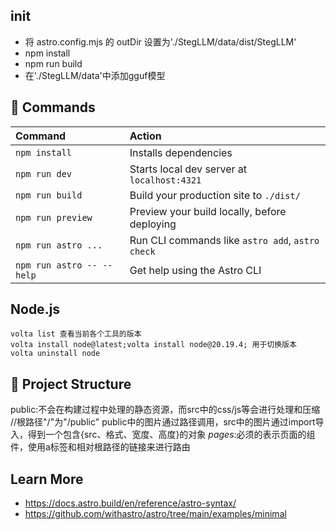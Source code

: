## init
- 将 astro.config.mjs 的 outDir 设置为'./StegLLM/data/dist/StegLLM'
- npm install
- npm run build
- 在'./StegLLM/data'中添加gguf模型
## 🧞 Commands

| Command                   | Action                                           |
| :------------------------ | :----------------------------------------------- |
| `npm install`             | Installs dependencies                            |
| `npm run dev`             | Starts local dev server at `localhost:4321`      |
| `npm run build`           | Build your production site to `./dist/`          |
| `npm run preview`         | Preview your build locally, before deploying     |
| `npm run astro ...`       | Run CLI commands like `astro add`, `astro check` |
| `npm run astro -- --help` | Get help using the Astro CLI                     |

## Node.js
```
volta list 查看当前各个工具的版本
volta install node@latest;volta install node@20.19.4; 用于切换版本
volta uninstall node
```
## 🚀 Project Structure
public:不会在构建过程中处理的静态资源，而src中的css/js等会进行处理和压缩 //根路径"/"为"/public"
public中的图片通过路径调用，src中的图片通过import导入，得到一个包含{src、格式、宽度、高度}的对象
*pages*:必须的表示页面的组件，使用a标签和相对根路径的链接来进行路由
## Learn More
- https://docs.astro.build/en/reference/astro-syntax/
- https://github.com/withastro/astro/tree/main/examples/minimal